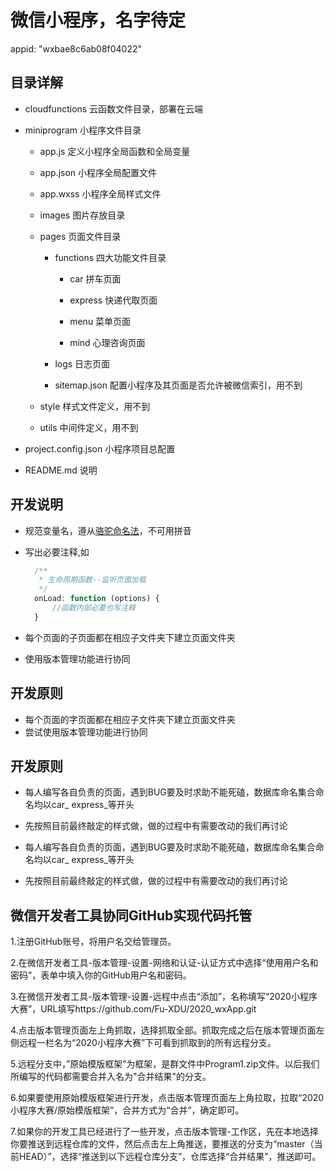 # 微信小程序，名字待定

appid: "wxbae8c6ab08f04022"

## 目录详解

+ cloudfunctions 云函数文件目录，部署在云端

+ miniprogram 小程序文件目录

   + app.js 定义小程序全局函数和全局变量

   + app.json 小程序全局配置文件

   + app.wxss 小程序全局样式文件

   + images 图片存放目录

   + pages 页面文件目录

      + functions 四大功能文件目录

         + car 拼车页面

         + express 快递代取页面

         + menu 菜单页面

         + mind 心理咨询页面

      + logs 日志页面

      + sitemap.json  配置小程序及其页面是否允许被微信索引，用不到

   + style 样式文件定义，用不到

   + utils 中间件定义，用不到

+ project.config.json 小程序项目总配置

+ README.md 说明   

## 开发说明

+ 规范变量名，遵从[骆驼命名法](https://blog.csdn.net/jerry11112/article/details/84985026)，不可用拼音

+ 写出必要注释,如

  ```javascript
    /**
     * 生命周期函数--监听页面加载
     */
    onLoad: function (options) {
  		//函数内部必要也写注释
    }
  ```
+ 每个页面的子页面都在相应子文件夹下建立页面文件夹

+ 使用版本管理功能进行协同

## 开发原则
+ 每个页面的字页面都在相应子文件夹下建立页面文件夹
+ 尝试使用版本管理功能进行协同

## 开发原则

+ 每人编写各自负责的页面，遇到BUG要及时求助不能死磕，数据库命名集合命名均以car_ express_等开头
+ 先按照目前最终敲定的样式做，做的过程中有需要改动的我们再讨论

+ 每人编写各自负责的页面，遇到BUG要及时求助不能死磕，数据库命名集合命名均以car_ express_等开头
+ 先按照目前最终敲定的样式做，做的过程中有需要改动的我们再讨论

## 微信开发者工具协同GitHub实现代码托管

1.注册GitHub账号，将用户名交给管理员。

2.在微信开发者工具-版本管理-设置-网络和认证-认证方式中选择“使用用户名和密码”，表单中填入你的GitHub用户名和密码。

3.在微信开发者工具-版本管理-设置-远程中点击“添加”，名称填写“2020小程序大赛”，URL填写https://github.com/Fu-XDU/2020_wxApp.git

4.点击版本管理页面左上角抓取，选择抓取全部。抓取完成之后在版本管理页面左侧远程一栏名为“2020小程序大赛”下可看到抓取到的所有远程分支。

5.远程分支中，”原始模版框架”为框架，是群文件中Program1.zip文件。以后我们所编写的代码都需要合并入名为"合并结果"的分支。

6.如果要使用原始模版框架进行开发，点击版本管理页面左上角拉取，拉取“2020小程序大赛/原始模版框架”，合并方式为“合并”，确定即可。

7.如果你的开发工具已经进行了一些开发，点击版本管理-工作区，先在本地选择你要推送到远程仓库的文件，然后点击左上角推送，要推送的分支为“master（当前HEAD）”，选择“推送到以下远程仓库分支”，仓库选择“合并结果”，推送即可。